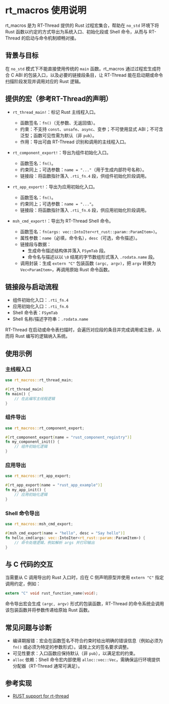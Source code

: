 # rt_macros 使用说明

rt_macros 是为 RT-Thread 提供的 Rust 过程宏集合，帮助在 `no_std` 环境下将 Rust 函数以约定的方式导出为系统入口、初始化段或 Shell 命令，从而与 RT-Thread 的启动与命令机制顺畅对接。

## 背景与目标

在 `no_std` 模式下不能直接使用传统的 `main` 函数。rt_macros 通过过程宏生成符合 C ABI 的包装入口，以及必要的链接段条目，让 RT-Thread 能在启动期或命令扫描阶段发现并调用对应的 Rust 逻辑。

## 提供的宏（参考RT-Thread的声明）

- `rt_thread_main!`：标记 Rust 主线程入口。
  - 函数签名：`fn()`（无参数、无返回值）。
  - 约束：不支持 `const`、`unsafe`、`async`、变参；不可使用显式 ABI；不可含泛型；函数可见性需为默认（非 `pub`）。
  - 作用：导出可由 RT-Thread 识别和调用的主线程入口。

- `rt_component_export!`：导出为组件初始化入口。
  - 函数签名：`fn()`。
  - 约束同上；可选参数：`name = "..."`（用于生成内部符号名称）。
  - 链接段：将函数指针落入 `.rti_fn.4` 段，供组件初始化阶段调用。

- `rt_app_export!`：导出为应用初始化入口。
  - 函数签名：`fn()`。
  - 约束同上；可选参数：`name = "..."`。
  - 链接段：将函数指针落入 `.rti_fn.6` 段，供应用初始化阶段调用。

- `msh_cmd_export!`：导出为 RT-Thread Shell 命令。
  - 函数签名：`fn(args: vec::IntoIter<rt_rust::param::ParamItem>)`。
  - 属性参数：`name`（必填，命令名），`desc`（可选，命令描述）。
  - 链接段与数据：
    - 生成命令描述结构体并落入 `FSymTab` 段。
    - 命令名与描述以以 `\0` 结尾的字节数组形式落入 `.rodata.name` 段。
  - 调用封装：生成 `extern "C"` 包装函数 `(argc, argv)`，把 `argv` 转换为 `Vec<ParamItem>`，再调用原始 Rust 命令函数。

## 链接段与启动流程

- 组件初始化入口：`.rti_fn.4`
- 应用初始化入口：`.rti_fn.6`
- Shell 命令表：`FSymTab`
- Shell 名称/描述字符串：`.rodata.name`

RT-Thread 在启动或命令表扫描时，会遍历对应段的条目并完成调用或注册，从而将 Rust 编写的逻辑纳入系统。

## 使用示例

### 主线程入口
```rust
use rt_macros::rt_thread_main;

#[rt_thread_main]
fn main() {
    // 在此编写主线程逻辑
}
```

### 组件导出
```rust
use rt_macros::rt_component_export;

#[rt_component_export(name = "rust_component_registry")]
fn my_component_init() {
    // 组件初始化逻辑
}
```

### 应用导出
```rust
use rt_macros::rt_app_export;

#[rt_app_export(name = "rust_app_example")]
fn my_app_init() {
    // 应用初始化逻辑
}
```

### Shell 命令导出
```rust
use rt_macros::msh_cmd_export;

#[msh_cmd_export(name = "hello", desc = "Say hello")]
fn hello_cmd(args: vec::IntoIter<rt_rust::param::ParamItem>) {
    // 命令处理逻辑，例如解析 args 并打印输出
}
```

## 与 C 代码的交互

当需要从 C 调用导出的 Rust 入口时，应在 C 侧声明原型并使用 `extern "C"` 指定调用约定，例如：

```c
extern "C" void rust_function_name(void);
```

命令导出宏会生成 `(argc, argv)` 形式的包装函数，RT-Thread 的命令系统会调用该包装函数并将参数传递给原始 Rust 函数。

## 常见问题与诊断

- 编译期报错：宏会在函数签名不符合约束时给出明确的错误信息（例如必须为 `fn()` 或必须为特定的参数形式）。请按上文的签名要求调整。
- 可见性要求：入口函数应保持默认（非 `pub`），以满足宏的约束。
- `alloc` 依赖：Shell 命令宏内部使用 `alloc::vec::Vec`，需确保运行环境提供分配器（RT-Thread 通常可满足）。

## 参考实现

- [RUST support for rt-thread](https://github.com/rust-for-rtthread/rtt_rust)
